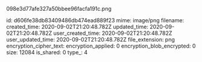 098e3d77afe327a50bbee96facfa191c.png

id: d606fe38db83409486db474ead889f23
mime: image/png
filename: 
created_time: 2020-09-02T21:20:48.782Z
updated_time: 2020-09-02T21:20:48.782Z
user_created_time: 2020-09-02T21:20:48.782Z
user_updated_time: 2020-09-02T21:20:48.782Z
file_extension: png
encryption_cipher_text: 
encryption_applied: 0
encryption_blob_encrypted: 0
size: 12084
is_shared: 0
type_: 4